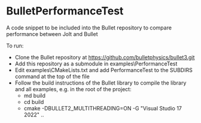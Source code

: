 # BulletPerformanceTest

A code snippet to be included into the Bullet repository to compare performance between Jolt and Bullet

To run:

- Clone the Bullet repository at https://github.com/bulletphysics/bullet3.git
- Add this repository as a submodule in examples\PerformanceTest
- Edit examples\CMakeLists.txt and add PerformanceTest to the SUBDIRS command at the top of the file
- Follow the build instructions of the Bullet library to compile the library and all examples, e.g. in the root of the project:
	- md build
	- cd build
	- cmake -DBULLET2_MULTITHREADING=ON -G "Visual Studio 17 2022" ..